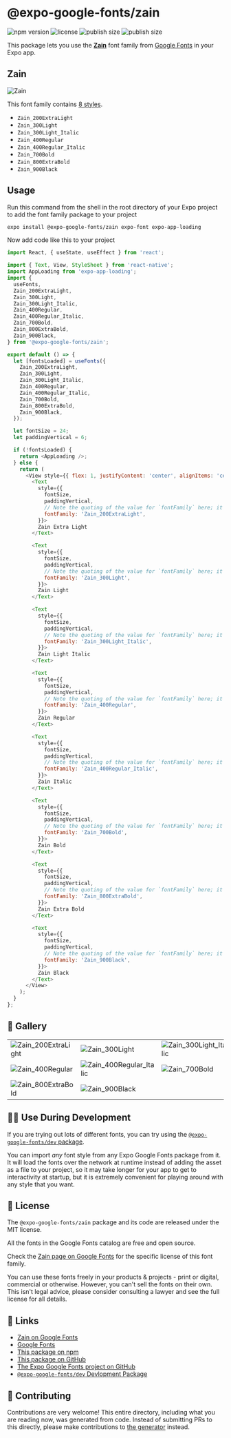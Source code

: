 # @expo-google-fonts/zain

![npm version](https://flat.badgen.net/npm/v/@expo-google-fonts/zain)
![license](https://flat.badgen.net/github/license/expo/google-fonts)
![publish size](https://flat.badgen.net/packagephobia/install/@expo-google-fonts/zain)
![publish size](https://flat.badgen.net/packagephobia/publish/@expo-google-fonts/zain)

This package lets you use the [**Zain**](https://fonts.google.com/specimen/Zain) font family from [Google Fonts](https://fonts.google.com/) in your Expo app.

## Zain

![Zain](./font-family.png)

This font family contains [8 styles](#-gallery).

- `Zain_200ExtraLight`
- `Zain_300Light`
- `Zain_300Light_Italic`
- `Zain_400Regular`
- `Zain_400Regular_Italic`
- `Zain_700Bold`
- `Zain_800ExtraBold`
- `Zain_900Black`

## Usage

Run this command from the shell in the root directory of your Expo project to add the font family package to your project
```sh
expo install @expo-google-fonts/zain expo-font expo-app-loading
```

Now add code like this to your project
```js
import React, { useState, useEffect } from 'react';

import { Text, View, StyleSheet } from 'react-native';
import AppLoading from 'expo-app-loading';
import {
  useFonts,
  Zain_200ExtraLight,
  Zain_300Light,
  Zain_300Light_Italic,
  Zain_400Regular,
  Zain_400Regular_Italic,
  Zain_700Bold,
  Zain_800ExtraBold,
  Zain_900Black,
} from '@expo-google-fonts/zain';

export default () => {
  let [fontsLoaded] = useFonts({
    Zain_200ExtraLight,
    Zain_300Light,
    Zain_300Light_Italic,
    Zain_400Regular,
    Zain_400Regular_Italic,
    Zain_700Bold,
    Zain_800ExtraBold,
    Zain_900Black,
  });

  let fontSize = 24;
  let paddingVertical = 6;

  if (!fontsLoaded) {
    return <AppLoading />;
  } else {
    return (
      <View style={{ flex: 1, justifyContent: 'center', alignItems: 'center' }}>
        <Text
          style={{
            fontSize,
            paddingVertical,
            // Note the quoting of the value for `fontFamily` here; it expects a string!
            fontFamily: 'Zain_200ExtraLight',
          }}>
          Zain Extra Light
        </Text>

        <Text
          style={{
            fontSize,
            paddingVertical,
            // Note the quoting of the value for `fontFamily` here; it expects a string!
            fontFamily: 'Zain_300Light',
          }}>
          Zain Light
        </Text>

        <Text
          style={{
            fontSize,
            paddingVertical,
            // Note the quoting of the value for `fontFamily` here; it expects a string!
            fontFamily: 'Zain_300Light_Italic',
          }}>
          Zain Light Italic
        </Text>

        <Text
          style={{
            fontSize,
            paddingVertical,
            // Note the quoting of the value for `fontFamily` here; it expects a string!
            fontFamily: 'Zain_400Regular',
          }}>
          Zain Regular
        </Text>

        <Text
          style={{
            fontSize,
            paddingVertical,
            // Note the quoting of the value for `fontFamily` here; it expects a string!
            fontFamily: 'Zain_400Regular_Italic',
          }}>
          Zain Italic
        </Text>

        <Text
          style={{
            fontSize,
            paddingVertical,
            // Note the quoting of the value for `fontFamily` here; it expects a string!
            fontFamily: 'Zain_700Bold',
          }}>
          Zain Bold
        </Text>

        <Text
          style={{
            fontSize,
            paddingVertical,
            // Note the quoting of the value for `fontFamily` here; it expects a string!
            fontFamily: 'Zain_800ExtraBold',
          }}>
          Zain Extra Bold
        </Text>

        <Text
          style={{
            fontSize,
            paddingVertical,
            // Note the quoting of the value for `fontFamily` here; it expects a string!
            fontFamily: 'Zain_900Black',
          }}>
          Zain Black
        </Text>
      </View>
    );
  }
};

```

## 🔡 Gallery


||||
|-|-|-|
|![Zain_200ExtraLight](./Zain_200ExtraLight.ttf.png)|![Zain_300Light](./Zain_300Light.ttf.png)|![Zain_300Light_Italic](./Zain_300Light_Italic.ttf.png)||
|![Zain_400Regular](./Zain_400Regular.ttf.png)|![Zain_400Regular_Italic](./Zain_400Regular_Italic.ttf.png)|![Zain_700Bold](./Zain_700Bold.ttf.png)||
|![Zain_800ExtraBold](./Zain_800ExtraBold.ttf.png)|![Zain_900Black](./Zain_900Black.ttf.png)|||


## 👩‍💻 Use During Development

If you are trying out lots of different fonts, you can try using the [`@expo-google-fonts/dev` package](https://github.com/expo/google-fonts/tree/master/font-packages/dev#readme).

You can import *any* font style from any Expo Google Fonts package from it. It will load the fonts
over the network at runtime instead of adding the asset as a file to your project, so it may take longer
for your app to get to interactivity at startup, but it is extremely convenient
for playing around with any style that you want.

## 📖 License

The `@expo-google-fonts/zain` package and its code are released under the MIT license.

All the fonts in the Google Fonts catalog are free and open source.

Check the [Zain page on Google Fonts](https://fonts.google.com/specimen/Zain) for the specific license of this font family.

You can use these fonts freely in your products & projects - print or digital, commercial or otherwise. However, you can't sell the fonts on their own. This isn't legal advice, please consider consulting a lawyer and see the full license for all details.

## 🔗 Links

- [Zain on Google Fonts](https://fonts.google.com/specimen/Zain)
- [Google Fonts](https://fonts.google.com/)
- [This package on npm](https://www.npmjs.com/package/@expo-google-fonts/zain)
- [This package on GitHub](https://github.com/expo/google-fonts/tree/master/font-packages/zain)
- [The Expo Google Fonts project on GitHub](https://github.com/expo/google-fonts)
- [`@expo-google-fonts/dev` Devlopment Package](https://github.com/expo/google-fonts/tree/master/font-packages/dev)

## 🤝 Contributing

Contributions are very welcome! This entire directory, including what you are reading now, was generated from code. Instead of submitting PRs to this directly, please make contributions to [the generator](https://github.com/expo/google-fonts/tree/master/packages/generator) instead.

